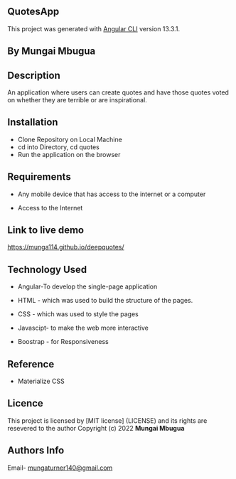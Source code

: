 ## QuotesApp

  This project was generated with [Angular CLI](https://github.com/angular/angular-cli) version 13.3.1.
## By Mungai Mbugua

## Description
  An application where users can create quotes and have those quotes voted on whether they are terrible or are inspirational.

## Installation
- Clone Repository on Local Machine
- cd into Directory, cd quotes
- Run the application on the browser
## Requirements

* Any mobile device that has access to the internet or a computer

* Access to the Internet

## Link to live demo
https://munga114.github.io/deepquotes/

## Technology Used
* Angular-To develop the single-page application

* HTML - which was used to build the structure of the pages.

* CSS - which was used to style the pages

* Javascipt- to make the web more interactive

* Boostrap - for Responsiveness


## Reference
* Materialize CSS


## Licence
This project is licensed by [MIT license] (LICENSE) and its rights are resevered to the author
Copyright (c) 2022 **Mungai Mbugua**


## Authors Info
Email- mungaturner140@gmail.com


